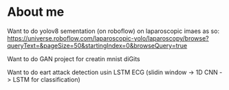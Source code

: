 # About me

Want to do yolov8 sementation (on roboflow) on laparoscopic imaes as so: https://universe.roboflow.com/laparoscopic-yolo/laparoscopy/browse?queryText=&pageSize=50&startingIndex=0&browseQuery=true

Want to do GAN project for creatin mnist diGits

Want to do eart attack detection usin LSTM ECG (slidin window -> 1D CNN -> LSTM for classification)
